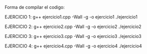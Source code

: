 Forma de compilar el codigo: 

  EJERCICIO 1: 
    g++ ejercicio1.cpp -Wall -g -o ejercicio1
    ./ejercicio1 

  EJERCICIO 2: 
    g++ ejercicio2.cpp -Wall -g -o ejercicio2
    ./ejercicio2

  EJERCICIO 3: 
    g++ ejercicio3.cpp -Wall -g -o ejercicio3
    ./ejercicio3 

  EJERCICIO 4: 
    g++ ejercicio4.cpp -Wall -g -o ejercicio4
    ./ejercicio4
